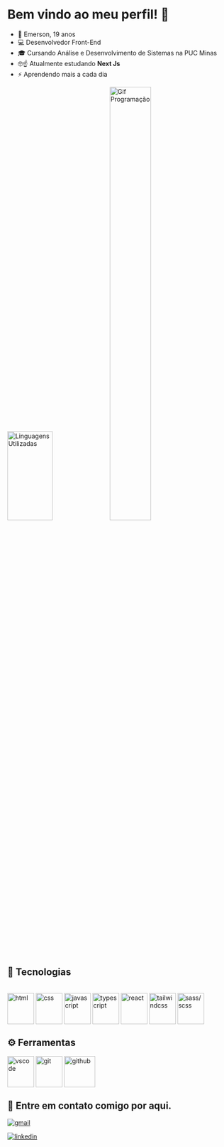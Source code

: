 # Bem vindo ao meu perfil! 🤝

- 👋 Emerson, 19 anos
- 💻 Desenvolvedor Front-End
- 🎓 Cursando Análise e Desenvolvimento de Sistemas na PUC Minas
- 🤓☝️ Atualmente estudando **Next Js**
- ⚡ Aprendendo mais a cada dia

<div>
<img src="https://github-readme-stats.vercel.app/api/top-langs/?username=emersonjuunior&layout=compact&theme=radical" alt="Linguagens Utilizadas" width="45%" height="200px" />

<img src="https://i.pinimg.com/originals/28/e6/e1/28e6e16b4eee580edadfc42452bc9d74.gif" alt="Gif Programação" width="43%" height="50%"/>

</div>

## 📖 Tecnologias

<div style="display: inline_block"><br>
<img align="center" width="60" height="70" src="https://cdn.jsdelivr.net/gh/devicons/devicon@latest/icons/html5/html5-original.svg" alt="html"/>

<img align="center" width="60" height ="70" src="https://cdn.jsdelivr.net/gh/devicons/devicon@latest/icons/css3/css3-original.svg" alt="css"/>

<img align="center" width="60" height ="70" src="https://cdn.jsdelivr.net/gh/devicons/devicon@latest/icons/javascript/javascript-original.svg" alt="javascript"/>

<img align="center" width="60" height ="70" src="https://cdn.jsdelivr.net/gh/devicons/devicon@latest/icons/typescript/typescript-original.svg" alt="typescript"/>

<img align="center" width="60" height ="70" src="https://cdn.jsdelivr.net/gh/devicons/devicon@latest/icons/react/react-original.svg" alt="react"/>

<img align="center" width="60" height ="70" src="https://cdn.jsdelivr.net/gh/devicons/devicon@latest/icons/tailwindcss/tailwindcss-original.svg" alt="tailwindcss"/>

<img align="center" width="60" height ="70" src="https://cdn.jsdelivr.net/gh/devicons/devicon@latest/icons/sass/sass-original.svg" alt="sass/scss"/>

## ⚙️ Ferramentas

<img align="center" width="60" height ="70" src="https://cdn.jsdelivr.net/gh/devicons/devicon@latest/icons/vscode/vscode-original.svg" alt="vscode"/>

<img align="center" width="60" height ="70" src="https://cdn.jsdelivr.net/gh/devicons/devicon@latest/icons/git/git-original.svg" alt="git"/>

<img align="center" width="70" height="70" src="https://github.com/user-attachments/assets/e4c9ba85-b143-48a8-884a-59336b51e796" alt="github"/>

</div>

## 📩 Entre em contato comigo por aqui.

<div style="display: inline_block">
  
<a href="mailto:emerson.c.junior.115@gmail.com"><img src="https://img.shields.io/badge/Gmail-D14836?style=for-the-badge&logo=gmail&logoColor=white" alt="gmail"/></a>

<a href="https://www.linkedin.com/in/emerson-jrr/" target="_blank"><img src="https://img.shields.io/badge/LinkedIn-0077B5?style=for-the-badge&logo=linkedin&logoColor=white" alt="linkedin"/></a>

</div>



